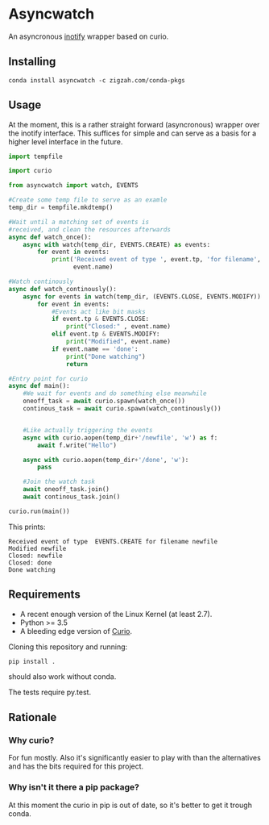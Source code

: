 Asyncwatch
=========

An asyncronous
[inotify](http://man7.org/linux/man-pages/man7/inotify.7.html) wrapper based on curio.


Installing
-----------

````
conda install asyncwatch -c zigzah.com/conda-pkgs
````


Usage
-----

At the moment, this is a rather straight forward (asyncronous) wrapper
over the inotify interface. This suffices for simple and can serve as
a basis for a higher level interface in the future.

````python
import tempfile

import curio

from asyncwatch import watch, EVENTS

#Create some temp file to serve as an examle
temp_dir = tempfile.mkdtemp()

#Wait until a matching set of events is
#received, and clean the resources afterwards
async def watch_once():
    async with watch(temp_dir, EVENTS.CREATE) as events:
        for event in events:
            print('Received event of type ', event.tp, 'for filename',
                  event.name)

#Watch continously
async def watch_continously():
    async for events in watch(temp_dir, (EVENTS.CLOSE, EVENTS.MODIFY)):
        for event in events:
            #Events act like bit masks
            if event.tp & EVENTS.CLOSE:
                print("Closed:" , event.name)
            elif event.tp & EVENTS.MODIFY:
                print("Modified", event.name)
            if event.name == 'done':
                print("Done watching")
                return

#Entry point for curio
async def main():
    #We wait for events and do something else meanwhile
    oneoff_task = await curio.spawn(watch_once())
    continous_task = await curio.spawn(watch_continously())


    #Like actually triggering the events
    async with curio.aopen(temp_dir+'/newfile', 'w') as f:
        await f.write("Hello")

    async with curio.aopen(temp_dir+'/done', 'w'):
        pass

    #Join the watch task
    await oneoff_task.join()
    await continous_task.join()

curio.run(main())

````

This prints:
````
Received event of type  EVENTS.CREATE for filename newfile
Modified newfile
Closed: newfile
Closed: done
Done watching
````

Requirements
-----------

- A recent enough version of the Linux Kernel (at least 2.7).
- Python >= 3.5
- A bleeding edge version of [Curio](https://github.com/dabeaz/curio).

Cloning this repository and running:

```
pip install .
```

should also work without conda.

The tests require py.test.




Rationale
---------

### Why curio?

For fun mostly. Also it's significantly easier to play with than the
alternatives and has the bits required for this project.

### Why isn't it there a pip package?

At this moment the curio in pip is out of date, so it's better to get
it trough conda.

